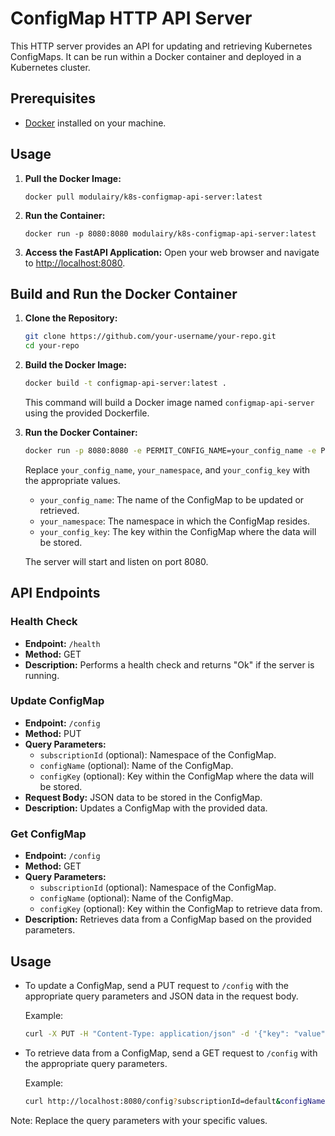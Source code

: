 # ConfigMap HTTP API Server

This HTTP server provides an API for updating and retrieving Kubernetes ConfigMaps. It can be run within a Docker container and deployed in a Kubernetes cluster.

## Prerequisites

- [Docker](https://www.docker.com/) installed on your machine.

## Usage

1. **Pull the Docker Image:**
   ```shell
   docker pull modulairy/k8s-configmap-api-server:latest
   ```
2. **Run the Container:**
   ```shell
   docker run -p 8080:8080 modulairy/k8s-configmap-api-server:latest
   ```
3. **Access the FastAPI Application:**
   Open your web browser and navigate to [http://localhost:8080](http://localhost:8000/). 

## Build and Run the Docker Container

1. **Clone the Repository:**

   ```bash
   git clone https://github.com/your-username/your-repo.git
   cd your-repo
   ```
2. **Build the Docker Image:**

   ```bash
   docker build -t configmap-api-server:latest .
   ```

   This command will build a Docker image named `configmap-api-server` using the provided Dockerfile.
3. **Run the Docker Container:**

   ```bash
   docker run -p 8080:8080 -e PERMIT_CONFIG_NAME=your_config_name -e PERMIT_NAMESPACE=your_namespace -e PERMIT_CONFIG_KEY=your_config_key configmap-api-server:latest
   ```

   Replace `your_config_name`, `your_namespace`, and `your_config_key` with the appropriate values.

   - `your_config_name`: The name of the ConfigMap to be updated or retrieved.
   - `your_namespace`: The namespace in which the ConfigMap resides.
   - `your_config_key`: The key within the ConfigMap where the data will be stored.

   The server will start and listen on port 8080.

## API Endpoints

### Health Check

- **Endpoint:** `/health`
- **Method:** GET
- **Description:** Performs a health check and returns "Ok" if the server is running.

### Update ConfigMap

- **Endpoint:** `/config`
- **Method:** PUT
- **Query Parameters:**
  - `subscriptionId` (optional): Namespace of the ConfigMap.
  - `configName` (optional): Name of the ConfigMap.
  - `configKey` (optional): Key within the ConfigMap where the data will be stored.
- **Request Body:** JSON data to be stored in the ConfigMap.
- **Description:** Updates a ConfigMap with the provided data.

### Get ConfigMap

- **Endpoint:** `/config`
- **Method:** GET
- **Query Parameters:**
  - `subscriptionId` (optional): Namespace of the ConfigMap.
  - `configName` (optional): Name of the ConfigMap.
  - `configKey` (optional): Key within the ConfigMap to retrieve data from.
- **Description:** Retrieves data from a ConfigMap based on the provided parameters.

## Usage

- To update a ConfigMap, send a PUT request to `/config` with the appropriate query parameters and JSON data in the request body.

  Example:

  ```bash
  curl -X PUT -H "Content-Type: application/json" -d '{"key": "value"}' http://localhost:8080/config?subscriptionId=default&configName=my-config&configKey=data
  ```
- To retrieve data from a ConfigMap, send a GET request to `/config` with the appropriate query parameters.

  Example:

  ```bash
  curl http://localhost:8080/config?subscriptionId=default&configName=my-config&configKey=data
  ```

Note: Replace the query parameters with your specific values.
